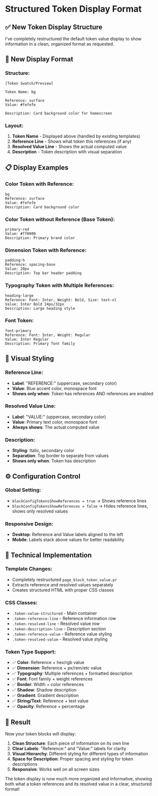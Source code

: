 # Structured Token Display Format

## ✅ New Token Display Structure

I've completely restructured the default token value display to show information in a clean, organized format as requested.

## 🎯 New Display Format

### **Structure:**
```
[Token Swatch/Preview]

Token Name: bg

Reference: surface
Value: #fefefe

Description: Card background color for homescreen
```

### **Layout:**
1. **Token Name** - Displayed above (handled by existing templates)
2. **Reference Line** - Shows what token this references (if any)
3. **Resolved Value Line** - Shows the actual computed value
4. **Description** - Token description with visual separation

## 📋 Display Examples

### **Color Token with Reference:**
```
bg
Reference: surface
Value: #fefefe
Description: Card background color
```

### **Color Token without Reference (Base Token):**
```
primary-red
Value: #ff0000
Description: Primary brand color
```

### **Dimension Token with Reference:**
```
padding-h
Reference: spacing-base
Value: 20px
Description: Top bar header padding
```

### **Typography Token with Multiple References:**
```
heading-large
Reference: Font: Inter, Weight: Bold, Size: text-xl
Value: Inter Bold 24px/32px
Description: Large heading style
```

### **Font Token:**
```
font-primary
Reference: Font: Inter, Weight: Regular
Value: Inter Regular
Description: Primary font family
```

## 🎨 Visual Styling

### **Reference Line:**
- **Label**: "REFERENCE:" (uppercase, secondary color)
- **Value**: Blue accent color, monospace font
- **Shows only when**: Token has references AND references are enabled

### **Resolved Value Line:**
- **Label**: "VALUE:" (uppercase, secondary color)  
- **Value**: Primary text color, monospace font
- **Always shows**: The actual computed value

### **Description:**
- **Styling**: Italic, secondary color
- **Separation**: Top border to separate from values
- **Shows only when**: Token has description

## ⚙️ Configuration Control

### **Global Setting:**
- `blockConfigTokensShowReferences = true` → Shows reference lines
- `blockConfigTokensShowReferences = false` → Hides reference lines, shows only resolved values

### **Responsive Design:**
- **Desktop**: Reference and Value labels aligned to the left
- **Mobile**: Labels stack above values for better readability

## 🔧 Technical Implementation

### **Template Changes:**
- Completely restructured `page_block_token_value.pr`
- Extracts reference and resolved values separately
- Creates structured HTML with proper CSS classes

### **CSS Classes:**
- `.token-value-structured` - Main container
- `.token-reference-line` - Reference information row
- `.token-resolved-line` - Resolved value row  
- `.token-description-line` - Description section
- `.token-reference-value` - Reference value styling
- `.token-resolved-value` - Resolved value styling

### **Token Type Support:**
- ✅ **Color**: Reference + hex/rgb value
- ✅ **Dimension**: Reference + px/rem/etc value
- ✅ **Typography**: Multiple references + formatted description
- ✅ **Font**: Font family + weight references
- ✅ **Border**: Width + color references
- ✅ **Shadow**: Shadow description
- ✅ **Gradient**: Gradient description
- ✅ **String/Text**: Reference + text value
- ✅ **Opacity**: Reference + percentage

## 🎉 Result

Now your token blocks will display:

1. **Clean Structure**: Each piece of information on its own line
2. **Clear Labels**: "Reference:" and "Value:" labels for clarity
3. **Visual Hierarchy**: Different styling for different types of information
4. **Space for Description**: Proper spacing and styling for token descriptions
5. **Responsive**: Works well on all screen sizes

The token display is now much more organized and informative, showing both what a token references and its resolved value in a clear, structured format!